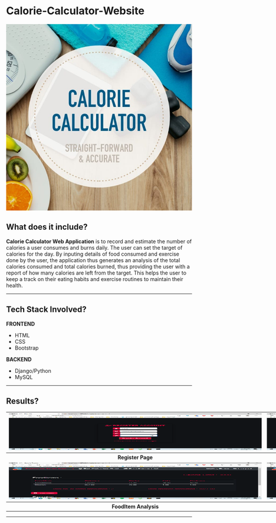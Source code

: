 # Calorie-Calculator-Website
<p align="center">
    <img src="results/banner_image.jpg" alt="BannerImage">
</p>


## <a name="system">What does it include?</a>

**Calorie Calculator Web Application** is to record and estimate the number of calories a user consumes and burns daily. The user can set the target of calories for the day. By inputing details of food consumed and exercise done by the user, the application thus generates an analysis of the total calories consumed and total calories burned, thus providing the user with a report of how many calories are left from the target. This helps the user to keep a track on their eating habits and exercise routines to maintain their health.

---

## <a name="system">Tech Stack Involved?</a>

**FRONTEND**
- HTML
- CSS
- Bootstrap

**BACKEND**
- Django/Python
- MySQL

---

## <a name="Results?">Results?</a>

<table style="width:2800px; border: black; margin: 0px auto;" class="skinny" cellspacing="0" cellpadding="0">
    <tr>
        <td>
            <img src="results/register_page.png" alt="Image" width="700" height="100">
        </td>
        <td>
            <img src="results/login_page.png" alt="Image" width="700" height="100">
        </td>
        <td>
            <img src="results/set_calorie.png" alt="Image" width="700" height="100">
        </td>
        <td>
            <img src="results/add_fooditem.png" alt="Image" width="700" height="100">
        </td>
    </tr>
    <tr>
        <th>Register Page</th>
        <th>Login Page</th>
        <th>Set Calorie</th>
        <th>Add FoodItem</th>
    </tr>
    <tr>
        <td>
            <img src="results/fooditem_analysis.png" alt="Image" width="700" height="100">
        </td>
        <td>
            <img src="results/add_exercise.png" alt="Image" width="700" height="100">
        </td>
        <td>
            <img src="results/exercise_analysis.png" alt="Image" width="700" height="100">
        </td>
        <td>
            <img src="results/final_report.png" alt="Image" width="700" height="100">
        </td>
    </tr>
    <tr>
        <th>FoodItem Analysis</th>
        <th>Add Exercise</th>
        <th>Exercise Analysis</th>
        <th>Final Report</th>
    </tr>  
</table>

---
